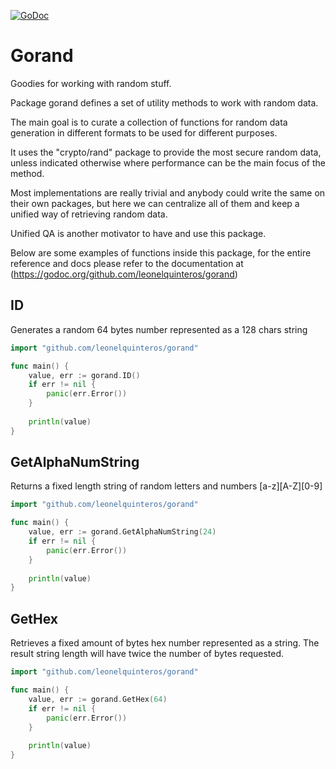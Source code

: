[![GoDoc](https://godoc.org/github.com/leonelquinteros/gorand?status.svg)](https://godoc.org/github.com/leonelquinteros/gorand)


# Gorand

Goodies for working with random stuff.

Package gorand defines a set of utility methods to work with random data. 

The main goal is to curate a collection of functions for random data generation 
in different formats to be used for different purposes. 

It uses the "crypto/rand" package to provide the most secure random data, 
unless indicated otherwise where performance can be the main focus of the method. 

Most implementations are really trivial and anybody could write the same on their own packages, 
but here we can centralize all of them and keep a unified way of retrieving random data. 

Unified QA is another motivator to have and use this package.

Below are some examples of functions inside this package, for the entire reference and docs please refer to the documentation at (https://godoc.org/github.com/leonelquinteros/gorand)


## ID

Generates a random 64 bytes number represented as a 128 chars string

```go
import "github.com/leonelquinteros/gorand"

func main() {
    value, err := gorand.ID()
    if err != nil {
        panic(err.Error())
    }
    
    println(value)
}
```


## GetAlphaNumString

Returns a fixed length string of random letters and numbers [a-z][A-Z][0-9]

```go
import "github.com/leonelquinteros/gorand"

func main() {
    value, err := gorand.GetAlphaNumString(24)
    if err != nil {
        panic(err.Error())
    }
    
    println(value)
}
```


## GetHex

Retrieves a fixed amount of bytes hex number represented as a string. 
The result string length will have twice the number of bytes requested. 

```go
import "github.com/leonelquinteros/gorand"

func main() {
    value, err := gorand.GetHex(64)
    if err != nil {
        panic(err.Error())
    }
    
    println(value)
}
```

